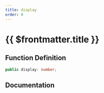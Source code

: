 ```yaml
---
title: display
order: 0
---
```


# {{ $frontmatter.title }}

## Function Definition

```ts
public display: number;
```

## Documentation

<!--@include: ./parts/display.md-->

